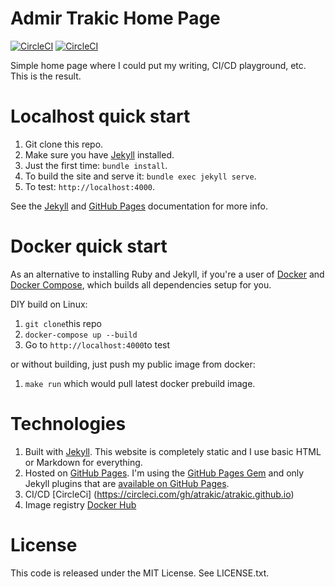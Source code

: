 # Admir Trakic Home Page

[![CircleCI](https://circleci.com/gh/atrakic/atrakic.github.io/tree/master.svg?style=svg)](https://circleci.com/gh/atrakic/atrakic.github.io/tree/master)
[![CircleCI](https://circleci.com/gh/atrakic/atrakic.github.io/tree/develop.svg?style=svg)](https://circleci.com/gh/atrakic/atrakic.github.io/tree/develop)

Simple home page where I could put my writing, CI/CD playground, etc.
This is the result.

# Localhost quick start

1. Git clone this repo.
1. Make sure you have [Jekyll](https://jekyllrb.com/docs/installation/) installed.
1. Just the first time: `bundle install`.
1. To build the site and serve it: `bundle exec jekyll serve`.
1. To test: `http://localhost:4000`.

See the [Jekyll](http://jekyllrb.com/) and [GitHub Pages](https://pages.github.com/)
documentation for more info.


# Docker quick start

As an alternative to installing Ruby and Jekyll, if you're a user of
[Docker](https://www.docker.com/) and [Docker Compose](https://docs.docker.com/compose/), which builds all dependencies setup for you.

DIY build on Linux:

1. `git clone`this repo
2. `docker-compose up --build`
3. Go to `http://localhost:4000`to test


or without building, just push my public image from docker: 

1. `make run` which would pull latest docker prebuild image. 

# Technologies

1. Built with [Jekyll](http://jekyllrb.com/). This website is completely static and I use basic HTML or Markdown for everything.
1. Hosted on [GitHub Pages](https://pages.github.com/).
   I'm using the [GitHub Pages Gem](https://help.github.com/articles/using-jekyll-with-pages/)
   and only Jekyll plugins that are [available on GitHub Pages](https://help.github.com/articles/repository-metadata-on-github-pages/).
1. CI/CD [CircleCi] (https://circleci.com/gh/atrakic/atrakic.github.io)
1. Image registry [Docker Hub](https://hub.docker.com/r/xomodo/atrakic.github.io/) 


# License

This code is released under the MIT License. See LICENSE.txt.
